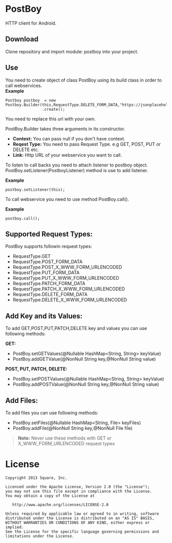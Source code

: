 PostBoy
========

HTTP client for Android.

Download
--------

Clone repository and import module: postboy into your project.

Use
------
You need to create object of class PostBoy using its build class in order to call webservices.<br/>
<b>Example</b><br/>
```code
Postboy postboy  = new Postboy.Builder(this,RequestType.DELETE_FORM_DATA,"https://jsonplaceholder.typicode.com/posts/1")
                .create();
```
You need to replace this url with your own.

PostBoy.Builder takes three arguments in its constructor.
* <b>Context:</b> You can pass null if you don't have context.
* <b>Reqest Type:</b> You need to pass Request Type. e.g GET, POST, PUT or DELETE etc.
* <b>Link:</b> Http URL of your webservice you want to call.

To listen to call backs you need to attach listener to postboy object.
PostBoy.setListener(PostboyListener) method is use to add listener.<br/>

<b>Example</b><br/>
```code
postboy.setListener(this);
```

To call webservice you need to use method PostBoy.call().<br/>

<b>Example</b><br/>
```code
postboy.call();
```

Supported Request Types:
-
PostBoy supports followin request types:
* RequestType.GET
* RequestType.POST_FORM_DATA
* RequestType.POST_X_WWW_FORM_URLENCODED
* RequestType.PUT_FORM_DATA
* RequestType.PUT_X_WWW_FORM_URLENCODED
* RequestType.PATCH_FORM_DATA
* RequestType.PATCH_X_WWW_FORM_URLENCODED
* RequestType.DELETE_FORM_DATA
* RequestType.DELETE_X_WWW_FORM_URLENCODED

Add Key and its Values:
-
To add GET,POST,PUT,PATCH,DELETE key and values you can use following methods:

<b>GET:</b>
* PostBoy.setGETValues(@Nullable HashMap<String, String> keyValue)
* PostBoy.addGETValue(@NonNull String key,@NonNull String value)

<b>POST, PUT, PATCH, DELETE:</b>
* PostBoy.setPOSTValues(@Nullable HashMap<String, String> keyValue)
* PostBoy.addPOSTValue(@NonNull String key,@NonNull String value)

Add Files:
-
To add files you can use following methods:
* PostBoy.setFiles(@Nullable  HashMap<String, File> keyFiles)
* PostBoy.addFile(@NonNull  String key,@NonNull  File file)

> <b>Note:</b> Never use these methods with GET or X_WWW_FORM_URLENCODED request types

License
=======

    Copyright 2013 Square, Inc.

    Licensed under the Apache License, Version 2.0 (the "License");
    you may not use this file except in compliance with the License.
    You may obtain a copy of the License at

       http://www.apache.org/licenses/LICENSE-2.0

    Unless required by applicable law or agreed to in writing, software
    distributed under the License is distributed on an "AS IS" BASIS,
    WITHOUT WARRANTIES OR CONDITIONS OF ANY KIND, either express or implied.
    See the License for the specific language governing permissions and
    limitations under the License.